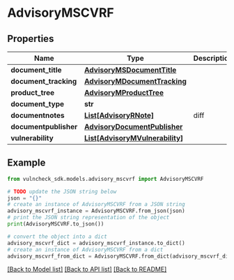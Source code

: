 # AdvisoryMSCVRF


## Properties

Name | Type | Description | Notes
------------ | ------------- | ------------- | -------------
**document_title** | [**AdvisoryMSDocumentTitle**](AdvisoryMSDocumentTitle.md) |  | [optional] 
**document_tracking** | [**AdvisoryMDocumentTracking**](AdvisoryMDocumentTracking.md) |  | [optional] 
**product_tree** | [**AdvisoryMProductTree**](AdvisoryMProductTree.md) |  | [optional] 
**document_type** | **str** |  | [optional] 
**documentnotes** | [**List[AdvisoryRNote]**](AdvisoryRNote.md) | diff | [optional] 
**documentpublisher** | [**AdvisoryDocumentPublisher**](AdvisoryDocumentPublisher.md) |  | [optional] 
**vulnerability** | [**List[AdvisoryMVulnerability]**](AdvisoryMVulnerability.md) |  | [optional] 

## Example

```python
from vulncheck_sdk.models.advisory_mscvrf import AdvisoryMSCVRF

# TODO update the JSON string below
json = "{}"
# create an instance of AdvisoryMSCVRF from a JSON string
advisory_mscvrf_instance = AdvisoryMSCVRF.from_json(json)
# print the JSON string representation of the object
print(AdvisoryMSCVRF.to_json())

# convert the object into a dict
advisory_mscvrf_dict = advisory_mscvrf_instance.to_dict()
# create an instance of AdvisoryMSCVRF from a dict
advisory_mscvrf_from_dict = AdvisoryMSCVRF.from_dict(advisory_mscvrf_dict)
```
[[Back to Model list]](../README.md#documentation-for-models) [[Back to API list]](../README.md#documentation-for-api-endpoints) [[Back to README]](../README.md)


